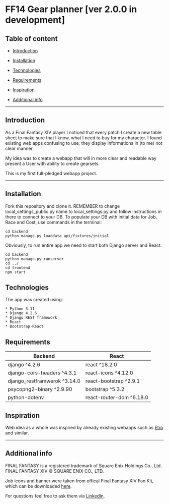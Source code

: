 # FF14 Gear planner [ver 2.0.0 in development]


## Table of content

* [Introduction](#introduction)
* [Installation](#installation)
* [Technologies](#technologies)
* [Requirements](#requirements)
* [Inspiration](#inspiration)
* [Additional info](#additional-info)

  [//]: # (* [Features]&#40;#features&#41;)
  [//]: # (* [To-do]&#40;#to-do&#41;)

***

## Introduction

As a Final Fantasy XIV player I noticed that every patch I create a new table sheet to make sure that I know, what I
need to buy for my character. I found existing web apps confusing to use; they display informations in (to me) not clear
manner.

My idea was to create a webapp that will in more clear and readable way present a User with ability to create
gearsets.

This is my first full-pledged webapp project.

***

## Installation

Fork this repository and clone it.
REMEMBER to change local_settings_public.py name to local_settings.py and follow instructions in there to connect to
your DB.
To populate your DB with initial data for Job, Race and Cost, use commands in the terminal:

```
cd backend
python manage.py loaddata api/fixtures/initial
```

Obviously, to run entire app we need to start both Django server and React.
```
cd backend
python manage.py runserver
cd ../
cd frontend
npm start
```

## Technologies

The app was created using:

```
* Python 3.11
* Django 4.2.6
* Django REST framework
* React
* Bootstrap-React
```

## Requirements

Backend | React
--- | ---
| django ^4.2.6 | react ^18.2.0 |
| django-cors-headers ^4.3.1 | react-icons ^4.12.0 |
| django_restframwerok ^3.14.0 | react-bootstrap ^2.9.1 |
| psycopng2-binary ^2.9.90 | bootstrap ^5.3.2 |
| python-dotenv | react-router-dom ^6.18.0 |

[//]: # (***)

[//]: # ()
[//]: # (## Features)

[//]: # ()
[//]: # (You will be able to:)

[//]: # ()
[//]: # (* view gear pieces for each role,)

[//]: # (* add a gear piece &#40;both in admin site and via webapp itself&#41;,)

[//]: # (* login / logout / registration,)

[//]: # (* view races' base stats,)

[//]: # (* view list of: jobs, costs, types, contents;)

[//]: # (* view, edit and delete &#40;as for now, both editing and deleting is Superuser exclusive&#41; a gearset,)

[//]: # (* create a gearset, which will be assigned to your profile,)

[//]: # (* view gearsets created by you in Profile.)

[//]: # (## To-do)

[//]: # ()
[//]: # (* inserting data into DB from API &#40;as for now each gear piece is added manually by a superuser&#41;,)

[//]: # (* preventing a User from adding the same ring in both left and right ring slots &#40;not applicable to crafted,)

[//]: # (  non-augmented pieces&#41;,)

[//]: # (* displaying gear pieces filtered by a chosen job in "Add a gearset" form,)

[//]: # (* editing a gearset using custom View, not using EditView from Django, to enhance UX.)

[//]: # ()
[//]: # (***)

## Inspiration

Web idea as a whole was inspired by already existing webapps such as [Etro](https://etro.gg/) and similar.


***

## Additional info

FINAL FANTASY is a registered trademark of Square Enix Holdings Co., Ltd.
FINAL FANTASY XIV © SQUARE ENIX CO., LTD.

Job icons and banner were taken from offical Final Fantasy XIV Fan Kit, which can be
downloaded [here](https://na.finalfantasyxiv.com/lodestone/special/fankit/).

For questions feel free to ask them via [LinkedIn](https://www.linkedin.com/in/pawe%C5%82-zwoli%C5%84ski/).
